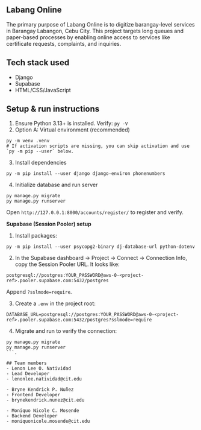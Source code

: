 ## Labang Online

The primary purpose of Labang Online is to digitize barangay-level services in Barangay Labangon, Cebu City. This project targets long queues and paper-based processes by enabling online access to services like certificate requests, complaints, and inquiries.

## Tech stack used

- Django
- Supabase
- HTML/CSS/JavaScript

## Setup & run instructions

1) Ensure Python 3.13+ is installed. Verify: `py -V`
2) Option A: Virtual environment (recommended)

```
py -m venv .venv
# If activation scripts are missing, you can skip activation and use `py -m pip --user` below.
```

3) Install dependencies

```
py -m pip install --user django django-environ phonenumbers
```

4) Initialize database and run server

```
py manage.py migrate
py manage.py runserver
```

Open `http://127.0.0.1:8000/accounts/register/` to register and verify.

**Supabase (Session Pooler) setup**

1) Install packages:
```
py -m pip install --user psycopg2-binary dj-database-url python-dotenv
```

2) In the Supabase dashboard → Project → Connect → Connection Info, copy the Session Pooler URL. It looks like:
```
postgresql://postgres:YOUR_PASSWORD@aws-0-<project-ref>.pooler.supabase.com:5432/postgres
```
Append `?sslmode=require`.

3) Create a `.env` in the project root:
```
DATABASE_URL=postgresql://postgres:YOUR_PASSWORD@aws-0-<project-ref>.pooler.supabase.com:5432/postgres?sslmode=require
```

4) Migrate and run to verify the connection:
```
py manage.py migrate
py manage.py runserver
```.

## Team members
- Lenon Lee O. Natividad 
- Lead Developer
- lenonlee.natividad@cit.edu

- Bryne Kendrick P. Nuñez
- Frontend Developer
- brynekendrick.nunez@cit.edu

- Moniquo Nicole C. Mosende
- Backend Developer
- moniquonicole.mosende@cit.edu
